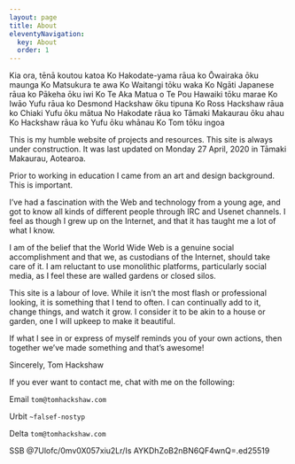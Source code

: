 ```yaml
---
layout: page
title: About
eleventyNavigation:
  key: About
  order: 1
---
```


Kia ora, tēnā koutou katoa
Ko Hakodate-yama rāua ko Ōwairaka ōku maunga
Ko Matsukura te awa
Ko Waitangi tōku waka
Ko Ngāti Japanese rāua ko Pākeha ōku iwi
Ko Te Aka Matua o Te Pou Hawaiki tōku marae
Ko Iwāo Yufu rāua ko Desmond Hackshaw ōku tipuna
Ko Ross Hackshaw rāua ko Chiaki Yufu ōku mātua
No Hakodate rāua ko Tāmaki Makaurau ōku ahau
Ko Hackshaw rāua ko Yufu ōku whānau
Ko Tom tōku ingoa

This is my humble website of projects and resources.
This site is always under construction. It was last updated on Monday 27 April, 2020 in Tāmaki Makaurau, Aotearoa.

Prior to working in education I came from an art and design background. This is important.

I’ve had a fascination with the Web and technology from a young age, and got to know all kinds of different people through IRC and Usenet channels. I feel as though I grew up on the Internet, and that it has taught me a lot of what I know.

I am of the belief that the World Wide Web is a genuine social accomplishment and that we, as custodians of the Internet, should take care of it. I am reluctant to use monolithic platforms, particularly social media, as I feel these are walled gardens or closed silos.

This site is a labour of love. While it isn’t the most flash or professional looking, it is something that I tend to often. I can continually add to it, change things, and watch it grow. I consider it to be akin to a house or garden, one I will upkeep to make it beautiful.

If what I see in or express of myself reminds you of your own actions, then together we’ve made something and that’s awesome!

Sincerely,
Tom Hackshaw

If you ever want to contact me, chat with me on the following:

Email `tom@tomhackshaw.com`

Urbit `~falsef-nostyp`

Delta `tom@tomhackshaw.com`

SSB @7Ulofc/0mv0X057xiu2Lr/Is
AYKDhZoB2nBN6QF4wnQ=.ed25519